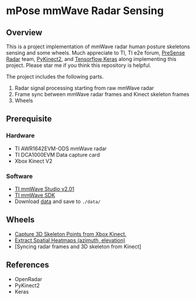 # mPose mmWave Radar Sensing

## Overview

This is a project implementation of mmWave radar human posture skeletons sensing and some wheels. Much appreciate to TI, TI e2e forum, [PreSense Radar](https://github.com/PreSenseRadar/OpenRadar) team, [PyKinect2](https://github.com/Kinect/PyKinect2), and [Tensorflow Keras](https://github.com/keras-team/keras) along implementing this project. Please star me if you think this repository is helpful.

The project includes the following parts.

1. Radar signal processing starting from raw mmWave radar
2. Frame sync between mmWave radar frames and Kinect skeleton frames
3. Wheels

## Prerequisite

### Hardware

- TI AWR1642EVM-ODS mmWave radar
- TI DCA1000EVM Data capture card
- Xbox Kinect V2


### Software

- [TI mmWave Studio v2.01](https://software-dl.ti.com/ra-processors/esd/MMWAVE-STUDIO/latest/index_FDS.html)
- [TI mmWave SDK](https://www.ti.com/tool/MMWAVE-SDK)
- Download [data](https://drive.google.com/file/d/16AnJaEJpsRUfh3Qct37vUvPs4iKCM5G9/view?usp=sharing) and save to `./data/`

## Wheels

- [Capture 3D Skeleton Points from Xbox Kinect.](https://github.com/Lynnes001/mPose_mmWave_sensing/blob/master/docs/capture_kinect.md)
- [Extract Spatial Heatmaps (azimuth, elevation)](https://github.com/Lynnes001/mPose_mmWave_sensing/blob/master/docs/extractRangeAzimuthElevation.md)
- [Syncing radar frames and 3D skeleton from Kinect]



## References

- OpenRadar
- PyKinect2
- Keras
